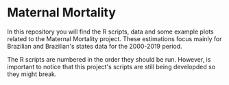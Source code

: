 # Maternal Mortality
In this repository you will find the R scripts, data and some example plots related to the Maternal Mortality project. These estimations focus mainly for Brazilian and Brazilian's states data for the 2000-2019 period.

The R scripts are numbered in the order they should be run. However, is important to notice that this project's scripts are still being developded so they might break.
